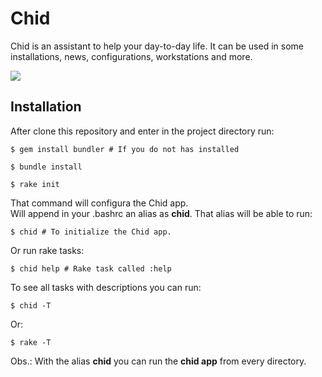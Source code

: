 # Chid
Chid is an assistant to help your day-to-day life. It can be used in some 
installations, news, configurations, workstations and more.

![](http://g.recordit.co/pKS2oKCUuU.gif)

## Installation

After clone this repository and enter in the project directory run:

    $ gem install bundler # If you do not has installed

    $ bundle install

    $ rake init

That command will configura the Chid app.  
Will append in your .bashrc an alias as **chid**. That alias will be able to run:

    $ chid # To initialize the Chid app.

Or run rake tasks:

    $ chid help # Rake task called :help

To see all tasks with descriptions you can run:

    $ chid -T
    
Or:

    $ rake -T
    
Obs.: With the alias **chid** you can run the **chid app** from every directory.
